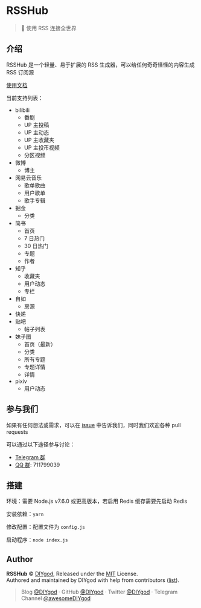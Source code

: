 # RSSHub

> 🍭 使用 RSS 连接全世界

## 介绍

RSSHub 是一个轻量、易于扩展的 RSS 生成器，可以给任何奇奇怪怪的内容生成 RSS 订阅源

[使用文档](https://rsshub.js.org)

当前支持列表：

- bilibili
  - 番剧
  - UP 主投稿
  - UP 主动态
  - UP 主收藏夹
  - UP 主投币视频
  - 分区视频
- 微博
  - 博主
- 网易云音乐
  - 歌单歌曲
  - 用户歌单
  - 歌手专辑
- 掘金
  - 分类
- 简书
  - 首页
  - 7 日热门
  - 30 日热门
  - 专题
  - 作者
- 知乎
  - 收藏夹
  - 用户动态
  - 专栏
- 自如
  - 房源
- 快递
- 贴吧
  - 帖子列表
- 妹子图
  - 首页（最新）
  - 分类
  - 所有专题
  - 专题详情
  - 详情
- pixiv
  - 用户动态

## 参与我们

如果有任何想法或需求，可以在 [issue](https://github.com/DIYgod/RSSHub/issues) 中告诉我们，同时我们欢迎各种 pull requests

可以通过以下途径参与讨论：

- [Telegram 群](https://t.me/rsshub)
- [QQ 群](https://jq.qq.com/?_wv=1027&k=5kIvhps): 711799039

## 搭建

环境：需要 Node.js v7.6.0 或更高版本，若启用 Redis 缓存需要先启动 Redis

安装依赖：`yarn`

修改配置：配置文件为 `config.js`

启动程序：`node index.js`

## Author

**RSSHub** © [DIYgod](https://github.com/DIYgod), Released under the [MIT](./LICENSE) License.<br>
Authored and maintained by DIYgod with help from contributors ([list](https://github.com/DIYgod/DPlayer/contributors)).

> Blog [@DIYgod](https://diygod.me) · GitHub [@DIYgod](https://github.com/DIYgod) · Twitter [@DIYgod](https://twitter.com/DIYgod) · Telegram Channel [@awesomeDIYgod](https://t.me/awesomeDIYgod)

